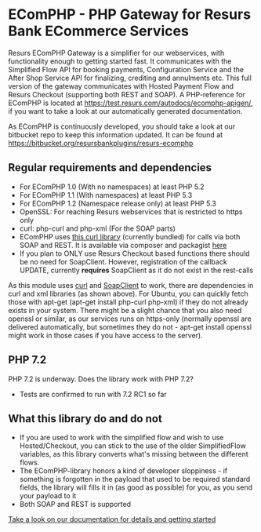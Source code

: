 # EComPHP - PHP Gateway for Resurs Bank ECommerce Services #

Resurs EComPHP Gateway is a simplifier for our webservices, with functionality enough to getting started fast. It communicates with the Simplified Flow API for booking payments, Configuration Service and the After Shop Service API for finalizing, crediting and annulments etc. This full version of the gateway communicates with Hosted Payment Flow and Resurs Checkout (supporting both REST and SOAP). A PHP-reference for EComPHP is located at https://test.resurs.com/autodocs/ecomphp-apigen/, if you want to take a look at our automatically generated documentation.

As EComPHP is continuously developed, you should take a look at our bitbucket repo to keep this information updated. It can be found at https://bitbucket.org/resursbankplugins/resurs-ecomphp


## Regular requirements and dependencies

* For EComPHP 1.0 (With no namespaces) at least PHP 5.2
* For EComPHP 1.1 (With namespaces) at least PHP 5.3
* For EComPHP 1.2 (Namespace release only) at least PHP 5.3
* OpenSSL: For reaching Resurs webservices that is restricted to https only
* curl: php-curl and php-xml (For the SOAP parts)
* EComPHP uses [this curl library](https://bitbucket.tornevall.net/projects/LIB/repos/tornelib-php/browse/classes/tornevall_network.php) (currently bundled) for calls via both SOAP and REST. It is available via composer and packagist [here](https://packagist.org/packages/tornevall/tornelib-php-netcurl)
* If you plan to ONLY use Resurs Checkout based functions there should be no need for SoapClient. However, registration of the callback UPDATE, currently **requires** SoapClient as it do not exist in the rest-calls

As this module uses [curl](https://curl.haxx.se) and [SoapClient](http://php.net/manual/en/class.soapclient.php) to work, there are dependencies in curl and xml libraries (as shown above). For Ubuntu, you can quickly fetch those with apt-get (apt-get install php-curl php-xml) if they do not already exists in your system. There might be a slight chance that you also need openssl or similar, as our services runs on https-only (normally openssl are delivered automatically, but sometimes they do not - apt-get install openssl might work in those cases if you have access to the server).

## PHP 7.2

PHP 7.2 is underway. Does the library work with PHP 7.2?

- Tests are confirmed to run with 7.2 RC1 so far


## What this library do and do not

* If you are used to work with the simplified flow and wish to use Hosted/Checkout, you can stick to the use of the older SimplifiedFlow variables, as this library converts what's missing between the different flows.
* The EComPHP-library honors a kind of developer sloppiness - if something is forgotten in the payload that used to be required standard fields, the library will fills it in (as good as possible) for you, as you send your payload to it
* Both SOAP and REST is supported


[Take a look on our documentation for details and getting started](https://test.resurs.com/docs/x/TYNM)
